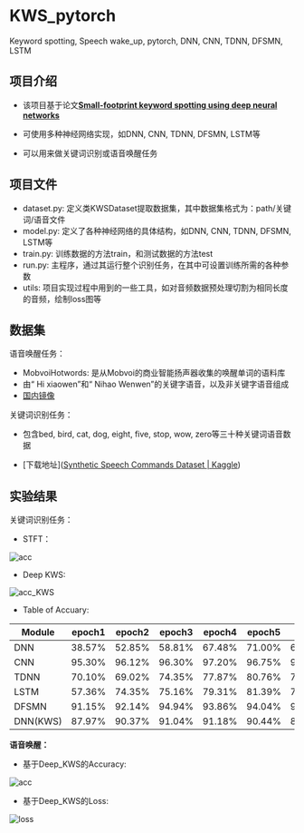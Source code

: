 # KWS_pytorch
Keyword spotting, Speech wake_up, pytorch, DNN, CNN, TDNN, DFSMN, LSTM 


## 项目介绍

+ 该项目基于论文[**Small-footprint keyword spotting using deep neural networks**](https://ieeexplore.ieee.org/abstract/document/6854370/)

+ 可使用多种神经网络实现，如DNN, CNN, TDNN, DFSMN, LSTM等

+ 可以用来做关键词识别或语音唤醒任务

## 项目文件

+ dataset.py: 定义类KWSDataset提取数据集，其中数据集格式为：path/关键词/语音文件
+ model.py: 定义了各种神经网络的具体结构，如DNN, CNN, TDNN, DFSMN, LSTM等
+ train.py: 训练数据的方法train，和测试数据的方法test
+ run.py: 主程序，通过其运行整个识别任务，在其中可设置训练所需的各种参数
+ utils: 项目实现过程中用到的一些工具，如对音频数据预处理切割为相同长度的音频，绘制loss图等

## 数据集

语音唤醒任务：

+ MobvoiHotwords: 是从Mobvoi的商业智能扬声器收集的唤醒单词的语料库
+ 由“ Hi xiaowen”和“ Nihao Wenwen”的关键字语音，以及非关键字语音组成
+ [国内镜像](https://link.ailemon.me/?target=http://openslr.magicdatatech.com/resources/87/mobvoi_hotword_dataset.tgz)

关键词识别任务：

+ 包含bed, bird, cat, dog, eight, five, stop, wow, zero等三十种关键词语音数据

+ [下载地址]([Synthetic Speech Commands Dataset | Kaggle](https://www.kaggle.com/jbuchner/synthetic-speech-commands-dataset))


## 实验结果

关键词识别任务：
+ STFT：

![acc](https://user-images.githubusercontent.com/63407850/158146828-052632ab-4b8c-4e25-acac-337d4ca51896.png)
+ Deep KWS:

![acc_KWS](https://user-images.githubusercontent.com/63407850/158160063-43cf819b-f47d-41df-bbf6-bf1038c901e2.png)

+ Table of Accuary: 

| Module   | epoch1 | epoch2 | epoch3 | epoch4 | epoch5 | text   |
| -------- | ------ | ------ | ------ | ------ | ------ | ------ |
| DNN      | 38.57% | 52.85% | 58.81% | 67.48% | 71.00% | 62.59% |
| CNN      | 95.30% | 96.12% | 96.30% | 97.20% | 96.75% | 95.17% |
| TDNN     | 70.10% | 69.02% | 74.35% | 77.87% | 80.76% | 76.50% |
| LSTM     | 57.36% | 74.35% | 75.16% | 79.31% | 81.39% | 78.75% |
| DFSMN    | 91.15% | 92.14% | 94.94% | 93.86% | 94.04% | 90.34% |
| DNN(KWS) | 87.97% | 90.37% | 91.04% | 91.18% | 90.44% | 89.67% |

**语音唤醒：**

+ 基于Deep_KWS的Accuracy:

![acc](https://user-images.githubusercontent.com/63407850/158172843-73ad9507-d7fe-4087-898a-4afbec1d3278.png)

+ 基于Deep_KWS的Loss:

![loss](https://user-images.githubusercontent.com/63407850/158172839-e1a75c50-bfed-485c-9e69-d552d96e05f0.png)
